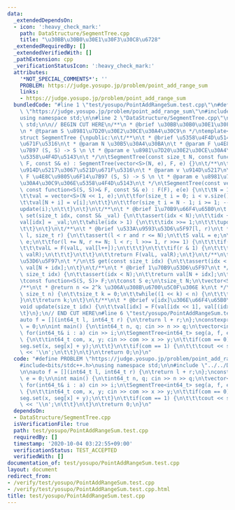 ```yaml
---
data:
  _extendedDependsOn:
  - icon: ':heavy_check_mark:'
    path: DataStructure/SegmentTree.cpp
    title: "\u30BB\u30B0\u30E1\u30F3\u30C8\u6728"
  _extendedRequiredBy: []
  _extendedVerifiedWith: []
  _pathExtension: cpp
  _verificationStatusIcon: ':heavy_check_mark:'
  attributes:
    '*NOT_SPECIAL_COMMENTS*': ''
    PROBLEM: https://judge.yosupo.jp/problem/point_add_range_sum
    links:
    - https://judge.yosupo.jp/problem/point_add_range_sum
  bundledCode: "#line 1 \"test/yosupo/PointAddRangeSum.test.cpp\"\n#define PROBLEM\
    \ \"https://judge.yosupo.jp/problem/point_add_range_sum\"\n#include<bits/stdc++.h>\n\
    using namespace std;\n\n#line 2 \"DataStructure/SegmentTree.cpp\"\nusing namespace\
    \ std;\n\n// BEGIN CUT HERE\n/**\n * @brief \u30BB\u30B0\u30E1\u30F3\u30C8\u6728\
    \n * @tparam S \u8981\u7D20\u30E2\u30CE\u30A4\u30C9\n */\ntemplate<class S>\n\
    struct SegmentTree {\npublic:\n\t/**\n\t * @brief \u5358\u4F4D\u5143\u3067\u521D\
    \u671F\u5316\n\t * @param N \u30B5\u30A4\u30BA\n\t * @param F \u4E8C\u9805\u6F14\
    \u7B97 (S, S) -> S \n \t * @param e \u8981\u7D20\u30E2\u30CE\u30A4\u30C9\u306E\
    \u5358\u4F4D\u5143\n\t */\n\tSegmentTree(const size_t N, const function<S(S, S)>&\
    \ F, const S& e) : SegmentTree(vector<S>(N, e), F, e) {}\n\t/**\n\t * @brief \u4E0E\
    \u914D\u5217\u3067\u521D\u671F\u5316\n\t * @param v \u914D\u5217\n\t * @param\
    \ F \u4E8C\u9805\u6F14\u7B97 (S, S) -> S \n \t * @param e \u8981\u7D20\u30E2\u30CE\
    \u30A4\u30C9\u306E\u5358\u4F4D\u5143\n\t */\n\tSegmentTree(const vector<S>& v,\
    \ const function<S(S, S)>& F, const S& e) : F(F), e(e) {\n\t\tN = 1 << pow2(v.size());\n\
    \t\tval = vector<S>(N << 1, e);\n\t\tfor(size_t i = 0; i < v.size(); ++i) {\n\t\
    \t\tval[N + i] = v[i];\n\t\t}\n\t\tfor(size_t i = N - 1; i >= 1; --i) {\n\t\t\t\
    update(i);\n\t\t}\n\t}\n\t/**\n\t * @brief 1\u70B9\u66F4\u65B0\n\t */\n\tvoid\
    \ set(size_t idx, const S& _val) {\n\t\tassert(idx < N);\n\t\tidx += N;\n\t\t\
    val[idx] = _val;\n\t\twhile(idx > 1) {\n\t\t\tidx >>= 1;\n\t\t\tupdate(idx);\n\
    \t\t}\n\t}\n\t/**\n\t * @brief \u533A\u9593\u53D6\u5F97[l, r)\n\t */\n\tS get(size_t\
    \ l, size_t r) {\n\t\tassert(l < r and r <= N);\n\t\tS valL = e;\n\t\tS valR =\
    \ e;\n\t\tfor(l += N, r += N; l < r; l >>= 1, r >>= 1) {\n\t\t\tif(l & 1) {\n\t\
    \t\t\tvalL = F(valL, val[l++]);\n\t\t\t}\n\t\t\tif(r & 1) {\n\t\t\t\tvalR = F(val[--r],\
    \ valR);\n\t\t\t}\n\t\t}\n\t\treturn F(valL, valR);\n\t}\n\t/**\n\t * @brief 1\u70B9\
    \u53D6\u5F97\n\t */\n\tS get(const size_t idx) {\n\t\tassert(idx < N);\n\t\treturn\
    \ val[N + idx];\n\t}\n\t/**\n\t * @brief 1\u70B9\u53D6\u5F97\n\t */\n\tS operator[](const\
    \ size_t idx) {\n\t\tassert(idx < N);\n\t\treturn val[N + idx];\n\t}\nprivate:\n\
    \tconst function<S(S, S)> F;\n\tconst S e;\n\tsize_t N;\n\tvector<S> val;\n\t\
    /**\n\t * @return n <= 2^k \u306A\u308B\u6700\u5C0F\u306E k\n\t */\n\tsize_t pow2(const\
    \ size_t n) {\n\t\tsize_t k = 0;\n\t\twhile((1 << k) < n) {\n\t\t\t++k;\n\t\t\
    }\n\t\treturn k;\n\t}\n\t/**\n\t * @brief v[idx]\u306E\u66F4\u65B0\n\t */\n\t\
    void update(size_t idx) {\n\t\tval[idx] = F(val[idx << 1], val[(idx << 1) | 1]);\n\
    \t}\n};\n// END CUT HERE\n#line 6 \"test/yosupo/PointAddRangeSum.test.cpp\"\n\n\
    auto f = [](int64_t l, int64_t r) {\n\treturn l + r;\n};\nconstexpr int64_t e\
    \ = 0;\n\nint main() {\n\tint64_t n, q; cin >> n >> q;\n\tvector<int64_t> a(n);\
    \ for(int64_t& i : a) cin >> i;\n\tSegmentTree<int64_t> seg(a, f, e);\n\twhile(q--)\
    \ {\n\t\tint64_t com, x, y; cin >> com >> x >> y;\n\t\tif(com == 0) {\n\t\t\t\
    seg.set(x, seg[x] + y);\n\t\t}\n\t\tif(com == 1) {\n\t\t\tcout << seg.get(x, y)\
    \ << '\\n';\n\t\t}\n\t}\n\treturn 0;\n}\n"
  code: "#define PROBLEM \"https://judge.yosupo.jp/problem/point_add_range_sum\"\n\
    #include<bits/stdc++.h>\nusing namespace std;\n\n#include \"../../DataStructure/SegmentTree.cpp\"\
    \n\nauto f = [](int64_t l, int64_t r) {\n\treturn l + r;\n};\nconstexpr int64_t\
    \ e = 0;\n\nint main() {\n\tint64_t n, q; cin >> n >> q;\n\tvector<int64_t> a(n);\
    \ for(int64_t& i : a) cin >> i;\n\tSegmentTree<int64_t> seg(a, f, e);\n\twhile(q--)\
    \ {\n\t\tint64_t com, x, y; cin >> com >> x >> y;\n\t\tif(com == 0) {\n\t\t\t\
    seg.set(x, seg[x] + y);\n\t\t}\n\t\tif(com == 1) {\n\t\t\tcout << seg.get(x, y)\
    \ << '\\n';\n\t\t}\n\t}\n\treturn 0;\n}\n"
  dependsOn:
  - DataStructure/SegmentTree.cpp
  isVerificationFile: true
  path: test/yosupo/PointAddRangeSum.test.cpp
  requiredBy: []
  timestamp: '2020-10-04 03:22:55+09:00'
  verificationStatus: TEST_ACCEPTED
  verifiedWith: []
documentation_of: test/yosupo/PointAddRangeSum.test.cpp
layout: document
redirect_from:
- /verify/test/yosupo/PointAddRangeSum.test.cpp
- /verify/test/yosupo/PointAddRangeSum.test.cpp.html
title: test/yosupo/PointAddRangeSum.test.cpp
---
```

